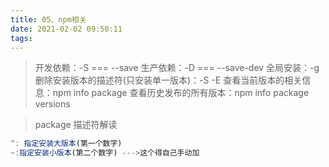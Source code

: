 ```yaml
---
title: 05、npm相关
date: 2021-02-02 09:50:11
tags:
---
```


> 开发依赖：-S === --save
> 生产依赖：-D === --save-dev
> 全局安装：-g
> 删除安装版本的描述符(只安装单一版本)：-S -E
> 查看当前版本的相关信息：npm info package
> 查看历史发布的所有版本：npm info package versions

> package 描述符解读

```js
^: 指定安装大版本(第一个数字)
~:指定安装小版本(第二个数字) --->这个得自己手动加

```
